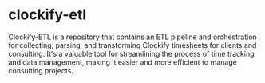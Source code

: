 # clockify-etl
Clockify-ETL is a repository that contains an ETL pipeline and orchestration for collecting, parsing, and transforming Clockify timesheets for clients and consulting. It's a valuable tool for streamlining the process of time tracking and data management, making it easier and more efficient to manage consulting projects.
